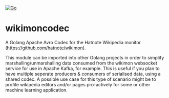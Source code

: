 [![Go](https://github.com/jneethling/wikimoncodec/actions/workflows/go.yml/badge.svg)](https://github.com/jneethling/wikimoncodec/actions/workflows/go.yml)
# wikimoncodec
A Golang Apache Avro Codec for the Hatnote Wikipedia monitor (https://github.com/hatnote/wikimon).

This module can be imported into other Golang projects in order to simplify marshalling/unmarshalling data consumed from the wikimon websocket service for use in Apache Kafka, for example. This is useful if you plan to have multiple seperate producers & consumers of serialised data, using a shared codec. A possible use case for this type of scenario might be to profile wikipedia editors and/or pages pro-actively for some or other machine learning application.